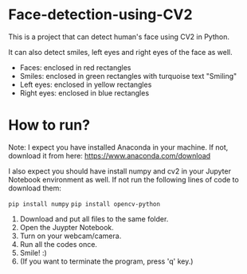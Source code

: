 # Face-detection-using-CV2

This is a project that can detect human's face using CV2 in Python.

It can also detect smiles, left eyes and right eyes of the face as well.

- Faces: enclosed in red rectangles
- Smiles: enclosed in green rectangles with turquoise text "Smiling"
- Left eyes: enclosed in yellow rectangles
- Right eyes: enclosed in blue rectangles


# How to run?

Note: 
I expect you have installed Anaconda in your machine. If not, download it from here: https://www.anaconda.com/download

I also expect you should have install numpy and cv2 in your Jupyter Notebook environment as well. If not run the following lines of code to download them:

`pip install numpy`
`pip install opencv-python`



1. Download and put all files to the same folder.
2. Open the Juypter Notebook.
3. Turn on your webcam/camera.
4. Run all the codes once.
5. Smile! :)
6. (If you want to terminate the program, press 'q' key.)

